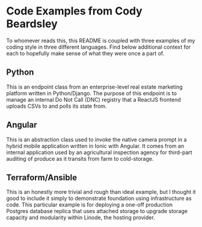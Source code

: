# Code Examples from Cody Beardsley
To whomever reads this, this README is coupled with three examples of my coding style in three different languages. Find below additional context for each to hopefully make sense of what they were once a part of.

## Python
This is an endpoint class from an enterprise-level real estate marketing platform written in Python/Django. The purpose of this endpoint is to manage an internal Do Not Call (DNC) registry that a ReactJS frontend uploads CSVs to and polls its state from.

## Angular
This is an abstraction class used to invoke the native camera prompt in a hybrid mobile application written in Ionic with Angular. It comes from an internal application used by an agricultural inspection agency for third-part auditing of produce as it transits from farm to cold-storage.

## Terraform/Ansible
This is an honestly more trivial and rough than ideal example, but I thought it good to include it simply to demonstrate foundation using infrastructure as code. This particular example is for deploying a one-off production Postgres database replica that uses attached storage to upgrade storage capacity and modularity within Linode, the hosting provider. 